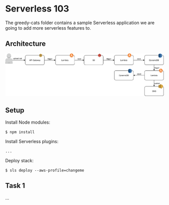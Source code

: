 # Serverless 103 

The greedy-cats folder contains a sample Serverless application we are going to add more serverless features to. 

## Architecture

![architecture](./architecture.png)

## Setup

Install Node modules:

```
$ npm install
```

Install Serverless plugins:

```
... 
```

Deploy stack:

```
$ sls deploy --aws-profile=changeme
```

## Task 1

...